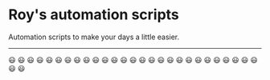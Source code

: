 # Roy's automation scripts
Automation scripts to make your days a little easier.

___

😃 😃 😃 😃 😃 😃 😃 😃 😃 😃 😃 😃 😃 😃 😃 😃 😃 😃 😃 😃 😃 😃 😃 😃 😃 😃 😃 😃 😃